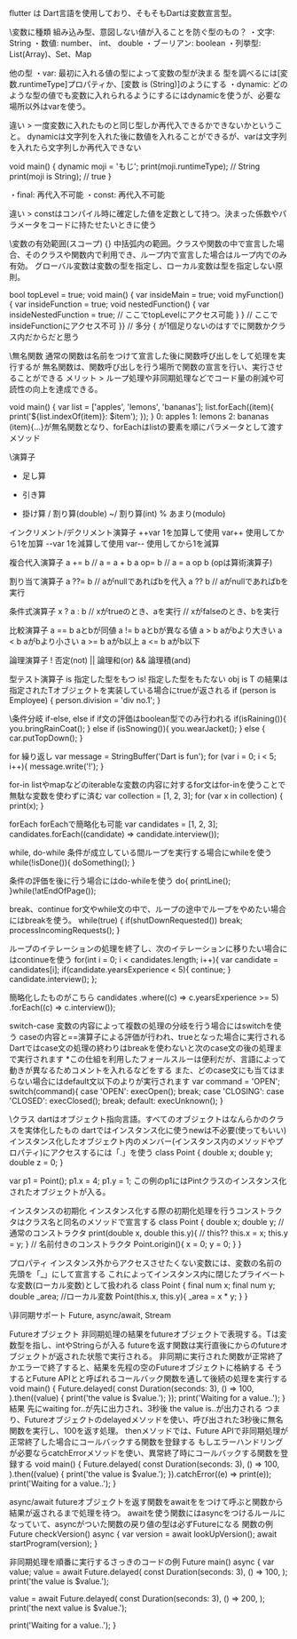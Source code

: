 flutter は Dart言語を使用しており、そもそもDartは変数宣言型。


\変数に種類
組み込み型、意図しない値が入ることを防ぐ型のもの？
・文字:        String
・数値:        number、 int、 double
・ブーリアン:   boolean
・列挙型:       List(Array)、Set、Map

他の型
・var:       最初に入れる値の型によって変数の型が決まる
    型を調べるには[変数.runtimeType]プロパティか、[変数 is (String)]のようにする
・dynamic:   どのような型の値でも変数に入れられるようにするにはdynamicを使うが、必要な場所以外はvarを使う。

違い > 一度変数に入れたものと同じ型しか再代入できるかできないかということ。
dynamicは文字列を入れた後に数値を入れることができるが、varは文字列を入れたら文字列しか再代入できない

void main() {
  dynamic moji = 'もじ';
  print(moji.runtimeType);      // String
  print(moji is String);        // true
}

・final: 再代入不可能
・const: 再代入不可能

違い > constはコンパイル時に確定した値を定数として持つ。決まった係数やパラメータをコードに持たせたいときに使う


\変数の有効範囲(スコープ)
{} 中括弧内の範囲。クラスや関数の中で宣言した場合、そのクラスや関数内で利用でき、ループ内で宣言した場合はループ内でのみ有効。
グローバル変数は変数の型を指定し、ローカル変数は型を指定しない原則。

bool topLevel = true;
void main() {
  var insideMain = true;
  void myFunction() {
    var insideFunction = true;
    void nestedFunction() {
      var insideNestedFunction = true;
      // ここでtopLevelにアクセス可能
    }
  }
  // ここでinsideFunctionにアクセス不可
}}  // 多分 { が1個足りないのはすでに関数かクラス内だからだと思う
  
  
\無名関数
通常の関数は名前をつけて宣言した後に関数呼び出しをして処理を実行するが
無名関数は、関数呼び出しを行う場所で関数の宣言を行い、実行させることができる
メリット > ループ処理や非同期処理などでコード量の削減や可読性の向上を達成できる。

void main() {
  var list = ['apples', 'lemons', 'bananas'];
  list.forEach((item){
    print('${list.indexOf(item)}: $item');
  });
}
0: apples
1: lemons
2: bananas
(item){...}が無名関数となり、forEachはlistの要素を順にパラメータとして渡すメソッド


\演算子
+   足し算
-   引き算
*   掛け算
/   割り算(double)
~/  割り算(int)
%   あまり(modulo)

インクリメント/デクリメント演算子
++var   1を加算して使用
var++   使用してから1を加算
--var   1を減算して使用
var--   使用してから1を減算

複合代入演算子
a += b  // a = a + b
a op= b // a = a op b (opは算術演算子)

割り当て演算子
a ??= b // aがnullであればbを代入
a ?? b  // aがnullであればbを実行

条件式演算子
x ? a : b   // xがtrueのとき、aを実行 // xがfalseのとき、bを実行

比較演算子
a == b  aとbが同値
a != b  aとbが異なる値
a > b   aがbより大きい
a < b   aがbより小さい
a >= b  aがb以上
a <= b  aがb以下

論理演算子
!   否定(not)
||  論理和(or)
&&  論理積(and)

型テスト演算子
is  指定した型をもつ
is! 指定した型をもたない
    obj is T の結果は指定されたTオブジェクトを実装している場合にtrueが返される
    if (person is Employee) {
      person.division = 'div no.1';
    }


\条件分岐
if-else, else if
if文の評価はboolean型でのみ行われる
if(isRaining()){
  you.bringRainCoat();
} else if (isSnowing()){
  you.wearJacket();
} else {
  car.putTopDown();
}

for 繰り返し
var message = StringBuffer('Dart is fun');
for (var i = 0; i < 5; i++){
  message.write('!');
}

for-in  listやmapなどのiterableな変数の内容に対するfor文はfor-inを使うことで無駄な変数を使わずに済む
var collection = [1, 2, 3];
for (var x in collection) {
  print(x);
}

forEach forEachで簡略化も可能
var candidates = [1, 2, 3];
candidates.forEach((candidate) => candidate.interview());

while, do-while
条件が成立している間ループを実行する場合にwhileを使う
while(!isDone()){
  doSomething();
}

条件の評価を後に行う場合にはdo-whileを使う
do{
  printLine();
}while(!atEndOfPage());

break、continue
for文やwhile文の中で、ループの途中でループをやめたい場合にはbreakを使う。
while(true) {
  if(shutDownRequested()) break;
  processIncomingRequests();
}

ループのイテレーションの処理を終了し、次のイテレーションに移りたい場合にはcontinueを使う
for(int i = 0; i < candidates.length; i++){
  var candidate = candidates[i];
  if(candidate.yearsExperience < 5){
    continue;
  }
  candidate.interview();
};

簡略化したものがこちら
candidates
  .where((c) => c.yearsExperience >= 5)
  .forEach((c) => c.interview());

switch-case
変数の内容によって複数の処理の分岐を行う場合にはswitchを使う
caseの内容と==演算子による評価が行われ、trueとなった場合に実行される
Dartではcase文の処理の終わりはbreakを使わないと次のcase文の後の処理まで実行されます
*この仕組を利用したフォールスルーは便利だが、言語によって動きが異なるためコメントを入れるなどをする
また、どのcase文にも当てはまらない場合にはdefault文以下のよりが実行されます
var command = 'OPEN';
switch(command){
  case 'OPEN':
    execOpen();
    break;
  case 'CLOSING':
  case 'CLOSED':
    execClosed();
    break;
  default:
    execUnknown();
}


\クラス
dartはオブジェクト指向言語。すべてのオブジェクトはなんらかのクラスを実体化したもの
dartではインスタンス化に使うnewは不必要(使ってもいい)
インスタンス化したオブジェクト内のメンバー(インスタンス内のメソッドやプロパティ)にアクセスするには「.」を使う
class Point {
  double x;
  double y;
  double z = 0;
}

var p1 = Point();
p1.x = 4;
p1.y = 1;
この例のp1にはPintクラスのインスタンス化されたオブジェクトが入る。

インスタンスの初期化
インスタンス化する際の初期化処理を行うコンストラクタはクラス名と同名のメソッドで宣言する
class Point {
  double x;
  double y;
  // 通常のコンストラクタ
  print(double x, double this.y){  // this??
    this.x = x;
    this.y = y;
  }
  // 名前付きのコンストラクタ
  Point.origin(){
    x = 0;
    y = 0;
  }
}

プロパティ
インスタンス外からアクセスさせたくない変数には、変数の名前の先頭を「_」にして宣言する
これによってインスタンス内に閉じたプライベートな変数(ローカル変数)として扱われる
class Point {
  final num x;
  final num y;
  double _area; //ローカル変数
  Point(this.x, this.y){
    _area = x * y;
  }
}


\非同期サポート
Future, async/await, Stream

Futureオブジェクト
非同期処理の結果をfuture<T>オブジェクトで表現する。Tは変数型を指し、intやStringらが入る
futureを返す関数は実行直後にからのfutureオブジェクトが返された状態で実行される。
非同期に実行された関数が正常終了かエラーで終了すると、結果を先程の空のFutureオブジェクトに格納する
そうするとFuture APIとと呼ばれるコールバック関数を通して後続の処理を実行する
void main() {
  Future.delayed(
    const Duration(seconds: 3),
    () => 100,
  ).then((value) {
    print('the value is $value.');
  });
  print('Waiting for a value..');
}
結果 先にwaiting for..が先に出力され、3秒後 the value is..が出力される
つまり、Futureオブジェクトのdelayedメソッドを使い、呼び出された3秒後に無名関数を実行し、100を返す処理。
thenメソッドでは、Future APIで非同期処理が正常終了した場合にコールバックする関数を登録する
もしエラーハンドリングが必要ならcatchErrorメソッドを使い、異常終了時にコールバックする関数を登録する
void main() {
  Future.delayed(
    const Duration(seconds: 3),
    () => 100,
  ).then((value) {
    print('the value is $value.');
  }).catchError((e) => print(e));
  print('Waiting for a value..');
}

async/await
futureオブジェクトを返す関数をawaitををつけて呼ぶと関数から結果が返されるまで処理を待つ。
awaitを使う関数にはasyncをつけるルールになっていて、asyncがついた関数の戻り値の型は必ずFutureになる
関数の例
Future checkVersion() async {
  var version = await lookUpVersion();
  await startProgram(version);
}

非同期処理を順番に実行するさっきのコードの例
Future<void> main() async {
  var value;
  value = await Future.delayed(
    const Duration(seconds: 3),
    () => 100,
  );
  print('the value is $value.');
  
  value = await Future.delayed(
    const Duration(seconds: 3),
    () => 200,
  );
  print('the next value is $value.');
  
  print('Waiting for a value..');
}
